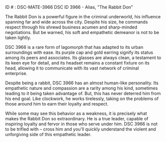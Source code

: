 ID # : DSC-MATE-3966
DSC ID 3966 - Alias, "The Rabbit Don" 

The Rabbit Don is a powerful figure in the criminal underworld, his influence spanning far and wide across the city. Despite his size, he commands respect through his shrewd business acumen and sharp-minded negotiations. But be warned, his soft and empathetic demeanor is not to be taken lightly. 

DSC 3966 is a rare form of lagomorph that has adapted to its urban surroundings with ease. Its purple cap and gold earring signify its status among its peers and associates. Its glasses are always clean, a testament to its keen eye for detail, and its headset remains a constant fixture on its head, allowing it to communicate with its vast network of criminal enterprise. 

Despite being a rabbit, DSC 3966 has an almost human-like personality. Its empathetic nature and compassion are a rarity among his kind, sometimes leading to it being taken advantage of. But, this has never deterred him from his end goal. Like clockwork, he works tirelessly, taking on the problems of those around him to earn their loyalty and respect. 

While some may see this behavior as a weakness, it is precisely what makes the Rabbit Don so extraordinary. He is a true leader, capable of inspiring loyalty and fervor in those who serve under him. DSC 3966 is not to be trifled with – cross him and you'll quickly understand the violent and unforgiving side of this empathetic leader.